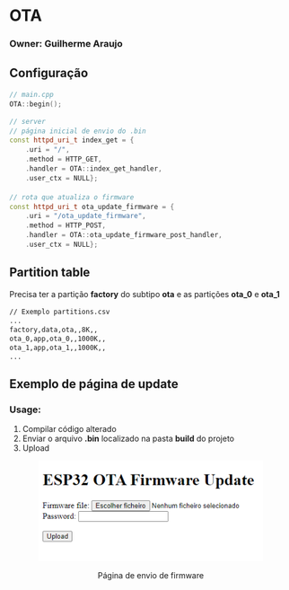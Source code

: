 # OTA

### Owner: Guilherme Araujo

## Configuração

``` c++
// main.cpp
OTA::begin();
```

``` c++
// server
// página inicial de envio do .bin
const httpd_uri_t index_get = {
    .uri = "/",
    .method = HTTP_GET,
    .handler = OTA::index_get_handler,
    .user_ctx = NULL};

// rota que atualiza o firmware
const httpd_uri_t ota_update_firmware = {
    .uri = "/ota_update_firmware",
    .method = HTTP_POST,
    .handler = OTA::ota_update_firmware_post_handler,
    .user_ctx = NULL};
```

## Partition table

Precisa ter a partição **factory** do subtipo **ota** e as partições **ota_0** e **ota_1**

```
// Exemplo partitions.csv
...
factory,data,ota,,8K,,
ota_0,app,ota_0,,1000K,,
ota_1,app,ota_1,,1000K,,
...
```

## Exemplo de página de update

### Usage: 
1. Compilar código alterado
2. Enviar o arquivo **.bin** localizado na pasta **build** do projeto
3. Upload

<div align=center>
<img src="index.png" width="400">
<p> Página de envio de firmware </p>
</div>
